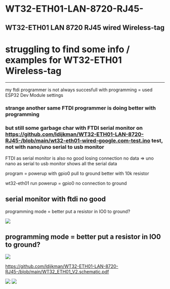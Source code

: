 # WT32-ETH01-LAN-8720-RJ45-
WT32-ETH01 LAN 8720 RJ45 wired  Wireless-tag
-----------
# struggling to find some info / examples for WT32-ETH01 Wireless-tag
------------
my ftdi programmer is not always succesfull with programming = used ESP32 Dev Module settings

### strange another same FTDI programmer is doing better with programming

### but still some garbage char with FTDI serial monitor on https://github.com/ldijkman/WT32-ETH01-LAN-8720-RJ45-/blob/main/wt32-eth01-wired-google.com-test.ino test, not with nano/uno serial to usb  monitor

FTDI as serial monitor is also no good losing connection no data => uno nano as serial to usb monitor shows all the serial data

program = powerup with gpio0 pull to ground better with 10k resistor

wt32-eth01 run powerup = gpio0 no connection to ground

serial monitor with ftdi no good
--------------
programming mode = better put a resistor in IO0 to ground?

<img src="https://github.com/ldijkman/WT32-ETH01-LAN-8720-RJ45-/blob/main/wt32prog.jpg">

programming mode = better put a resistor in IO0 to ground?
--------------
<img src="https://github.com/ldijkman/WT32-ETH01-LAN-8720-RJ45-/blob/main/WT32-ETH01.jpeg">

https://github.com/ldijkman/WT32-ETH01-LAN-8720-RJ45-/blob/main/WT32_ETH01_V2.schematic.pdf


<img src="https://github.com/ldijkman/WT32-ETH01-LAN-8720-RJ45-/blob/main/WT32_ETH01.png">

<img src="https://github.com/ldijkman/WT32-ETH01-LAN-8720-RJ45-/blob/main/WT32_ETH01_pinout.png">
